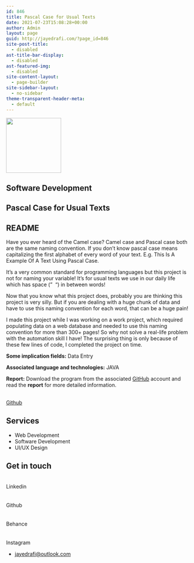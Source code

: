 ```yaml
---
id: 846
title: Pascal Case for Usual Texts
date: 2021-07-23T15:08:28+00:00
author: Admin
layout: page
guid: http://jayedrafi.com/?page_id=846
site-post-title:
  - disabled
ast-title-bar-display:
  - disabled
ast-featured-img:
  - disabled
site-content-layout:
  - page-builder
site-sidebar-layout:
  - no-sidebar
theme-transparent-header-meta:
  - default
---
```

<img width="150" height="150" src="http://jayedrafi.com/wp-content/uploads/2021/07/My-Post-3-150x150.png" alt="" loading="lazy" srcset="https://jayedrafi.com/wp-content/uploads/2021/07/My-Post-3-150x150.png 150w, https://jayedrafi.com/wp-content/uploads/2021/07/My-Post-3-300x300.png 300w, https://jayedrafi.com/wp-content/uploads/2021/07/My-Post-3-1024x1024.png 1024w, https://jayedrafi.com/wp-content/uploads/2021/07/My-Post-3-768x768.png 768w, https://jayedrafi.com/wp-content/uploads/2021/07/My-Post-3.png 1080w" sizes="(max-width: 150px) 100vw, 150px" /> 

## Software Development

## Pascal Case for Usual Texts

## README

Have you ever heard of the Camel case? Camel case and Pascal case both are the same naming convention. If you don&#8217;t know pascal case means capitalizing the first alphabet of every word of your text. E.g. This Is A Example Of A Text Using Pascal Case.

It&#8217;s a very common standard for programming languages but this project is not for naming your variable! It&#8217;s for usual texts we use in our daily life which has space (&#8221;  &#8220;) in between words!

Now that you know what this project does, probably you are thinking this project is very silly. But if you are dealing with a huge chunk of data and have to use this naming convention for each word, that can be a huge pain!

I made this project while I was working on a work project, which required populating data on a web database and needed to use this naming convention for more than 300+ pages! So why not solve a real-life problem with the automation skill I have! The surprising thing is only because of these few lines of code, I completed the project on time.

**Some implication fields:** Data Entry

**Associated language and technologies:** JAVA

**Report:** Download the program from the associated <a href="https://github.com/JayedRafiProjects/pascal_case_for_usual_texts" target="_blank" rel="noopener">GitHub</a> account and read the **report** for more detailed information.

<a href="https://github.com/JayedRafiProjects/pascal_case_for_usual_texts" target="_blank" rel="noopener"><br /> Github<br /> </a>

## Services

  * Web Development 
  * Software Development 
  * UI/UX Design 

## Get in touch

<a target="_blank" rel="noopener"><br /> Linkedin<br /> </a>  
<a target="_blank" rel="noopener"><br /> Github<br /> </a>  
<a target="_blank" rel="noopener"><br /> Behance<br /> </a>  
<a target="_blank" rel="noopener"><br /> Instagram<br /> </a>

  * jayedrafi@outlook.com